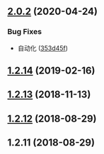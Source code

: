 ## [2.0.2](https://github.com/tinper-bee/bee-panel/compare/v2.0.1...v2.0.2) (2020-04-24)


### Bug Fixes

* 自动化 ([353d45f](https://github.com/tinper-bee/bee-panel/commit/353d45fe4aa0f8f503af3345244b5552c08080b7))



<a name="1.2.14"></a>
## [1.2.14](https://github.com/tinper-bee/bee-panel/compare/v1.2.13...v1.2.14) (2019-02-16)



<a name="1.2.13"></a>
## [1.2.13](https://github.com/tinper-bee/bee-panel/compare/v1.2.12...v1.2.13) (2018-11-13)



<a name="1.2.12"></a>
## [1.2.12](https://github.com/tinper-bee/bee-panel/compare/v1.2.11...v1.2.12) (2018-08-29)



<a name="1.2.11"></a>
## 1.2.11 (2018-08-29)



